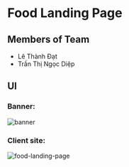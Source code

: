 # Food Landing Page

## Members of Team

- Lê Thành Đạt
- Trần Thị Ngọc Diệp

 ## UI
  ### Banner:

 ![banner](https://user-images.githubusercontent.com/54407533/163723061-e5dafd34-f62c-40b3-8e2b-1bf043ab75b7.png)

  ### Client site:
  
![food-landing-page](https://user-images.githubusercontent.com/54407533/163723122-4a635d8a-17de-4faa-bc55-89db4ad642e7.png)


